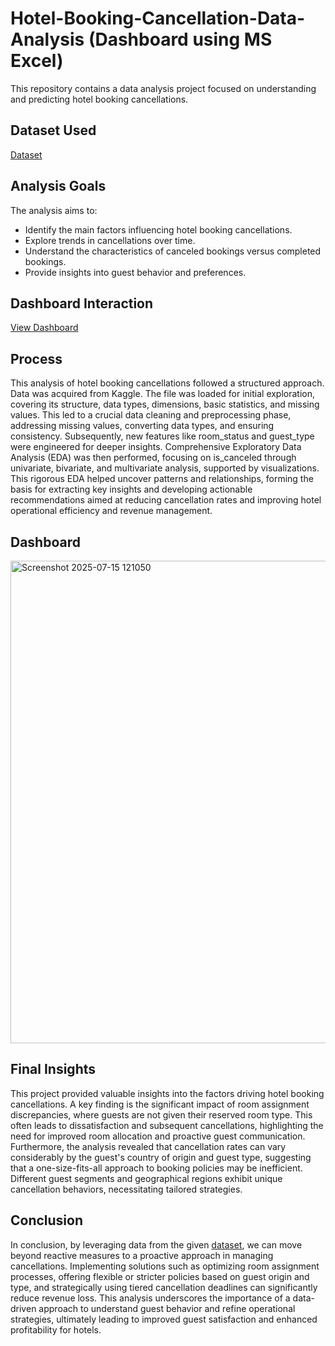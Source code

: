 # Hotel-Booking-Cancellation-Data-Analysis (Dashboard using MS Excel)
This repository contains a data analysis project focused on understanding and predicting hotel booking cancellations.

## Dataset Used
<a href="https://github.com/Mohammad-Bilal554/Hotel-Booking-Cancellation-Data-Analysis/blob/main/Hotel_Booking_Cancellations_Analysis.xlsx">Dataset</a>

## Analysis Goals

The analysis aims to:
<ul>
<li>Identify the main factors influencing hotel booking cancellations.</li>

<li>Explore trends in cancellations over time.</li>

<li>Understand the characteristics of canceled bookings versus completed bookings.</li>

<li>Provide insights into guest behavior and preferences.</li> </ul>


## Dashboard Interaction
<a href="https://github.com/Mohammad-Bilal554/Hotel-Booking-Cancellation-Data-Analysis/blob/main/Screenshot%202025-07-15%20121050.png">View Dashboard</a>

## Process
This analysis of hotel booking cancellations followed a structured approach. Data was acquired from Kaggle. The file was loaded for initial exploration, covering its structure, data types, dimensions, basic statistics, and missing values. This led to a crucial data cleaning and preprocessing phase, addressing missing values, converting data types, and ensuring consistency. Subsequently, new features like room_status and guest_type were engineered for deeper insights. Comprehensive Exploratory Data Analysis (EDA) was then performed, focusing on is_canceled through univariate, bivariate, and multivariate analysis, supported by visualizations. This rigorous EDA helped uncover patterns and relationships, forming the basis for extracting key insights and developing actionable recommendations aimed at reducing cancellation rates and improving hotel operational efficiency and revenue management.

## Dashboard
<img width="1592" height="772" alt="Screenshot 2025-07-15 121050" src="https://github.com/user-attachments/assets/ff5eecea-0910-466b-802b-dcfa433a2443" />

## Final Insights
This project provided valuable insights into the factors driving hotel booking cancellations. A key finding is the significant impact of room assignment discrepancies, where guests are not given their reserved room type. This often leads to dissatisfaction and subsequent cancellations, highlighting the need for improved room allocation and proactive guest communication. Furthermore, the analysis revealed that cancellation rates can vary considerably by the guest's country of origin and guest type, suggesting that a one-size-fits-all approach to booking policies may be inefficient. Different guest segments and geographical regions exhibit unique cancellation behaviors, necessitating tailored strategies.

## Conclusion
In conclusion, by leveraging data from the given <a href="https://github.com/Mohammad-Bilal554/Hotel-Booking-Cancellation-Data-Analysis/blob/main/Hotel_Booking_Cancellations_Analysis.xlsx">dataset</a>, we can move beyond reactive measures to a proactive approach in managing cancellations. Implementing solutions such as optimizing room assignment processes, offering flexible or stricter policies based on guest origin and type, and strategically using tiered cancellation deadlines can significantly reduce revenue loss. This analysis underscores the importance of a data-driven approach to understand guest behavior and refine operational strategies, ultimately leading to improved guest satisfaction and enhanced profitability for hotels.
